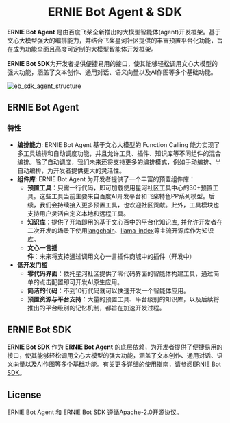 <div align="center">

<h1>ERNIE Bot Agent & SDK</h1>

</div>

**ERNIE Bot Agent** 是由百度飞桨全新推出的大模型智能体(agent)开发框架。基于文心大模型强大的编排能力，并结合飞桨星河社区提供的丰富预置平台化功能，旨在成为功能全面且高度可定制的大模型智能体开发框架。

**ERNIE Bot SDK**为开发者提供便捷易用的接口，使其能够轻松调用文心大模型的强大功能，涵盖了文本创作、通用对话、语义向量以及AI作图等多个基础功能。

![eb_sdk_agent_structure](https://github.com/PaddlePaddle/ERNIE-Bot-SDK/assets/11987277/65fcd038-b374-49d3-a91c-5565ef0a80ab)

## ERNIE Bot Agent

### 特性

- **编排能力**: ERNIE Bot Agent 基于文心大模型的 Function Calling 能力实现了多工具编排和自动调度功能，并且允许工具、插件、知识库等不同组件的混合编排。除了自动调度，我们未来还将支持更多的编排模式，例如手动编排、半自动编排，为开发者提供更大的灵活性。
- **组件库**: ERNIE Bot Agent 为开发者提供了一个丰富的预置组件库：
    - **预置工具**：只需一行代码，即可加载使用星河社区工具中心的30+预置工具。这些工具当前主要来自百度AI开发平台和飞桨特色PP系列模型。后续，我们会持续接入更多预置工具，也欢迎社区贡献。此外，工具模块也支持用户灵活自定义本地和远程工具。
    - **知识库**：提供了开箱即用的基于文心百中的平台化知识库, 并允许开发者在二次开发的场景下使用[langchain](https://github.com/langchain-ai/langchain)、[llama_index](https://github.com/run-llama/llama_index)等主流开源库作为知识库。
    - **文心一言插件**：未来将支持通过调用文心一言插件商城中的插件（开发中）
- **低开发门槛**
    - **零代码界面**：依托星河社区提供了零代码界面的智能体构建工具，通过简单的点击配置即可开发AI原生应用。
    - **简洁的代码**：不到10行代码就可以快速开发一个智能体应用。
    - **预置资源与平台支持**：大量的预置工具、平台级别的知识库，以及后续将推出的平台级别的记忆机制，都旨在加速开发过程。

## ERNIE Bot SDK

**ERNIE Bot SDK** 作为 **ERNIE Bot Agent** 的底层依赖，为开发者提供了便捷易用的接口，使其能够轻松调用文心大模型的强大功能，涵盖了文本创作、通用对话、语义向量以及AI作图等多个基础功能。有关更多详细的使用指南，请参阅[ERNIE Bot SDK](./erniebot/README.md)。

## License

ERNIE Bot Agent 和 ERNIE Bot SDK 遵循Apache-2.0开源协议。
